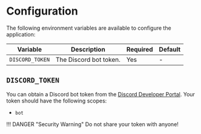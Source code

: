 # Configuration

The following environment variables are available to configure the application:

| Variable        | Description                                     | Required | Default |
| --------------- | ------------------------------------------------| -------- | ------- |
| `DISCORD_TOKEN` | The Discord bot token.                          | Yes      | -       |

## `DISCORD_TOKEN`

You can obtain a Discord bot token from the [Discord Developer Portal](https://discord.com/developers/applications).
Your token should have the following scopes:

- `bot`

!!! DANGER "Security Warning"
    Do not share your token with anyone!
